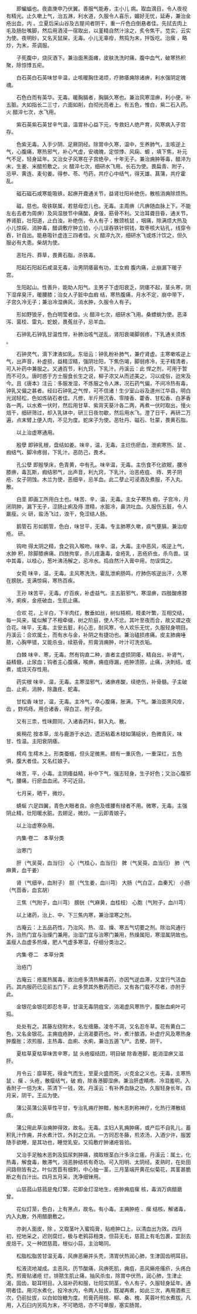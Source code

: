 <!-- { "loadSidebar": true } -->
　　即蝙蝠也。夜直庚申乃伏翼。善服气能寿，主小儿 病。取血滴目，令人夜视有精光。止久嗽上气，治五淋，利水道，久服令人喜乐，媚好无忧，延寿，兼治金疮出血，内 。立夏后采山谷及古屋间者阴干，重一斤色白倒悬者佳。先拭去肉上毛及肠肚嘴脚，然后用酒浸一宿取出，以堇精自然汁涂之，炙令焦干。苋实，云实为使。夜明砂，又名天鼠屎，无毒。小儿无辜疳，熬捣为末，拌饭吃。治瘰 ，略炒，为末，茶调服。

　　子死腹中，烧灰酒下。兼治面黑面瘫，皮肤洗洗时痛，腹中血气，破寒热积聚，除惊悸五疟。

　　白石英白石英味甘辛温，止咳暖胸住渴烦，疗肺痿痈除诸痹，利水强阴定魄魂。

　　石色白而有英华。无毒。暖胸膈者，胸膈久寒也。兼治风寒湿痹，利小便，补五脏。大如指长二三寸，六面如削，白彻光亮者上。有五色，惟白，紫二石入药。火 醋淬七次，水飞用。

　　紫石英紫石英甘辛气温，温胃补心益下元，专救妇人绝产育，风寒病入子宫存。

　　色紫无毒。入手少阴、足厥阴经。除胃中久寒，温中，生养肺气，主咳逆上气，心腹痛，寒热邪气，补心气虚，安魂魄，定惊悸、风痫、螈 ，填下焦，补元气不足，轻身延年。又治女子风寒在子宫绝孕，十年无子。兼治痈肿等毒，醋淬为末，生姜、米醋煎敷之。火 醋淬七次，细研水飞用。长石为使。畏扁青、附子，忌甲、黄连、麦句姜。得参、苓、芍药，共疗心中结气，得天雄、菖蒲，共疗霍乱。

　　磁石磁石咸寒能吸铁，起痹开聋通关节，益肾壮阳补绝伤，散核消痈除烦热。

　　磁，慈也。吸铁联属，若慈母恋儿也。无毒。主周痹（凡痹随血脉上下。不能左右去者为周痹）及风湿肢节中痛酸，身强，筋骨不利。又治耳聋目昏，通关节，养肾脏，壮阳道，止白浊，补绝伤，令人有子；散颈核鼠 ，咽痛，除满烦大热及小儿惊痫，消肿毒，醋调敷疔肿立验，小儿误吞铁针铜钱，取枣核大钻孔，线穿令吞，针自出。能悬吸针虚连三四者佳。火 醋淬九次，细研水飞或炼汁饮之，但久服必有大患。柴胡为使。

　　恶牡丹、莽草，畏黄石脂，杀铁毒。

　　阳起石阳起石咸温无毒，治男阴痿最有功，主女瘕 腹内痛，止崩漏下暖子宫。

　　生阳起山。性善升，能助人阳气。主男子下虚阳衰乏，阴痿不起，茎头寒，阴下湿痒臭汗，暖腰膝；治女人子脏中血瘕 结，寒热腹痛，月水不定，崩中带下，子宫久冷无子；兼治冷湿痹风，消水肿，久服令人有子。

　　形如野狼牙，色白明莹者佳。火 醋淬七次，细研水飞用。桑螵蛸为使。恶泽泻、菌桂、雷丸、蛇蜕，畏菟丝子，忌羊血。

　　石钟乳石钟乳甘温性悍，补肺治咳气逆乱，肾阳衰竭脚弱疼，下乳通关须炼 。

　　石钟灵气，滴下津液如乳。东垣云：钟乳粉补肺气，兼疗肾虚。主寒嗽咳逆上气，出声音，补虚损，益精涩精，强阴壮阳，下焦伤竭，脚弱疼冷，无子精清者，可入补药中兼服之。又通百节，利九窍，下乳汁。丹溪云：此 悍之剂，可用于暂而不可久。唐时惑于方士服食长生之说，柳子浓又从而述美之，习以成俗，迨宋及今。且《唐本》注云：多服发湿，不炼服之令人淋，况石药气偏，不间冷热有毒，钟乳又偏之甚者。经曰石钟乳之气悍，可不信诸！生少室山谷及道州江华县，明白光润轻松，色如炼硝石者佳。凡修，半斤用沉香、零陵香、藿香、甘松香、白茅香各一两，以水煮一伏时，然后用甘草、紫背天葵汁各二两，再煮一伏时取出，慢火焙干，细研筛过，却入乳钵中，研三日夜勿歇，然后用水飞。澄了日干，再研二万遍，点末臂上便入肉，不见为度。蛇床子为使。恶牡丹、磁石、牡蒙，畏黄石脂。

　　以上治虚寒通用。

　　殷孽 即钟乳根，盘结如姜。味辛，温，无毒。主烂伤瘀血，泄痢寒热、鼠 、 瘕结气、脚冷疼弱，下乳汁。恶防己，畏术。

　　孔公孽 即殷孳床，色青黄，中有孔。味辛温，无毒。主伤食不化欲眠，腰冷膝痹，毒瓦斯，瘕结邪气，出声音，利九窍，下乳汁。治恶疮疽、 痔、男子阴疮、女子阴蚀。木兰为使，恶细辛，忌羊血。此二孽止可浸酒及煮服，不入丸、散。

　　白垩 即画工所用白土也。味苦、辛，温，无毒。主女子寒热 瘕，子宫冷，月闭阴肿，漏下无子，涩肠止痢及痔 泄精，水脏冷，鼻洪吐血。久服伤五脏，令人羸瘦。火 研，盐汤飞过，浪干，免涩结人肠。

　　鹅管石 形如鹅管，色白，味甘平，无毒。专主肺寒久嗽，痰气壅膈，兼治疳疮。 研。

　　钩吻 得太阴之精，食之钩入喉吻。味辛、温，大毒。主中恶风，咳逆上气，水肿 积，除脚膝痹痛、四肢拘挛，杀儿疰蛊毒，金疮乳 ，恶疮疥虫，杀鸟兽。误中其毒，以桂心，葱叶沸汤解之，忌冷水。捣自然汁入膏中用，勿误饵之。

　　女菀 味辛，温，无毒。主风寒洗洗，霍乱泄痢肠鸣，疗肺伤咳逆出汗，久寒在膀胱，支满惊痫，寒热百疾。

　　王孙 味苦平，无毒。疗百疾，补虚益气。主五脏邪气，寒湿痹，四肢酸疼膝冷，痢疾，金疮破血，生肌止痛。

　　合欢 花，上半白，下半肉红，散垂如丝，树似梧桐，枝柔叶繁，互相交结，每一风来，辄似解了不相牵缀，树之阶庭，使人不忿。其叶至夜而合，故又谓之夜合花。味平，无毒。主安五脏，利心志，耐风寒，令人欢乐无忧，久服轻身明目。丹溪云：合欢属土，而有水与金，补阴之有捷功也。兼治磕损疼痛。皮主肺痈唾脓，心胸甲错，又能杀虫，续筋骨。煎膏消痈肿，叶汁可洗衣垢。

　　白棘 味辛、寒，无毒。然有钩直二种，直者主虚损阴痿，精自出，补肾气，益精髓，止尿血；钩者主心腹痛，喉痹，痈疽痔漏，疮肿溃脓，止痛，决刺结。或煮，或烧灭存性用。

　　药实根 味辛、温，无毒。主寒湿邪气，诸痹疼酸，续绝伤，补骨髓。子主破血、止痢，消肿，除蛊疰、蛇毒。

　　甘松香 味甘，温，无毒。主冷气，卒心腹痛，胀满，下气。兼治面黑风疳，齿 ，野鸡痔。用合诸香，得白芷、附子良。

　　又有三柰，性味颇同，入诸香药料，鲜入丸、散。

　　紫稍花 按本草，龙与鹿游于水边，遗沥粘着木枝如蒲槌状，色微青灰，味甘、性温。主阳衰阴痿。

　　樗鸡 生樗木上。形类蚕蛾，但头足微黑。翅有一重灰色，一重深红，五色俱，腹大者佳。又名红娘子。

　　味苦，平，小毒。主阴痿益精，补中下气，强志轻身，生子好色；又治心腹邪气，腰痛，行瘀血血闭。不可近目。

　　七月采，晒干，微炒。

　　蜻蜒 六足四翼，青色大眼者良。余色及缠腰有绿者不用。微寒，无毒。主强阴止精，壮阳暖水脏。去翅足，微炒。一云即青娘子。

　　以上治虚寒杂用。

　　内集·卷二　本草分类

　　治寒门

　　肝（气吴萸，血当归） 心（气桂心，血当归） 脾（气吴萸，血当归） 肺（气麻黄，血干姜）

　　肾（气细辛，血附子） 胆（气生姜，血川芎） 大肠（气白芷，血秦艽） 小肠（气茴香，血玄胡）

　　三焦（气附子，血川芎） 膀胱（气麻黄，血桂枝） 心胞（气附子，血川芎）

　　以上诸药，治上、中、下三焦内寒，兼治湿寒之剂。

　　古庵云：上五品药性，乃治风、热、湿、燥、寒五气切要之剂。除治风通行外，治热门宜与治燥门兼用，治湿门宜与治寒门兼用，热燥属阳，寒湿属阴故也。盖瘦人血虚多热燥，肥人气虚多寒湿，仔细分类治之。

　　内集·卷二　本草分类

　　治疮门

　　古庵云：疮属热属毒，故治疮多清热解毒药，亦因气逆血滞，又宜行气活血药。其内服药已见前五门下，此多赘其外敷药而已，又有各门载不尽者，亦附于此。

　　金银花金银花即忍冬草，甘温无毒阴疽宝，消渴虚风寒热宁，腹胀血痢叶可捣。

　　处处有之。其藤左绕附木，名左缠藤。凌冬不凋，又名忍冬草。花有黄白二色，又名金银花。主痈疽疮肿，止消渴要药也。叶，煮汁酿酒，补虚疗风及寒热身肿腹胀；浓煎服，主热毒、血痢、水痢，兼治五遁飞尸。去梗，阴干。

　　夏枯草夏枯草味苦辛寒，鼠 头疮瘿结团，明目破 除香港脚，能消湿痹又滋肝。

　　月令云：靡草死，得金气而生，至夏火盛而死，火克金之义也。无毒，主寒热鼠 、瘰 、头疮，散瘿结气，破 瘕，除香港脚湿痹。兼治肝虚睛疼、冷泪羞明，入香附子一倍为末，茶清下一钱，效。丹溪云：有补养血脉之功，久服轻身长年。四月采，阴干。王瓜为使。

　　蒲公英蒲公英草性平甘，专治乳痈疔肿黯，触木恶刺称神疗，化热行滞散结痰。

　　蒲公用此草治痈肿得效，故名。无毒。主妇人乳痈肿痛，或产后不自乳儿，蓄积乳汁作痈，并水煮汁饮，外封之立消。一方同忍冬藤，煎浓汤，入酒少许，服罢随手欲睡，是其功也，睡觉乳安。又捣敷疔肿诸疮皆验。

　　又治手足触木恶刺及狐尿刺肿痛，摘取根茎白汁多涂立瘥。丹溪云：属土，化热毒，解食毒，散滞气，消恶肿结核有奇功。可入阳明、太阴经。麦熟时，在处田间路侧皆有之。叶似苦苣有细刺，中心抽一茎，三月茎端开黄花似菊花，其茎甚脆断之有白汁出。四月五月采，洗净细锉用。

　　山慈菰山慈菰是鬼灯檠，花即金灯湿地生，疮肿痈疽瘰 核，毒消万病醋磨曾。

　　花似灯笼，色白，上有黑点，故名。有小毒。主痈肿疮 、瘰 结核，解诸毒，内入丸散，外用醋磨敷之。

　　亦剥人面皮，除 。又取茎叶入蜜捣膏，贴疮肿口上，以清血出为效。四月初，挖地采之，迟则腐烂，极与老鸦蒜相类，但蒜无毛，慈菰上有毛包裹，宜刮去皮焙干。又一种团慈菰，根似小蒜，主治略同。

　　松脂松脂苦甘温无毒，风痹恶癞并头秃，清胃伏热润心肺，生津固齿明耳目。

　　松液流地凝成。主恶风，历节酸痛，风痹死肌，痈疽，恶风癞疮瘙疥，头疡白秃。煎膏贴诸疮 烂，排脓生肌止痛，抽风杀虫，除胃中伏热，润心肺，生津止渴，固齿，聪耳明目。入滋补药和服，壮阳实阴茎，令人有子，久服轻身延年。通明者佳。用河水煮化，投冷水内，令两人扯拔，既凝再煮，如此三次，再用酒煮三次，仍前扯拔，以白如饴糖为度。煎膏药用桃、柳、桑、槐、芙蓉叶煎水煮拔。凡用，入石臼内另捣为末，不可晒焙，亦不可单服，塞实肠胃。

